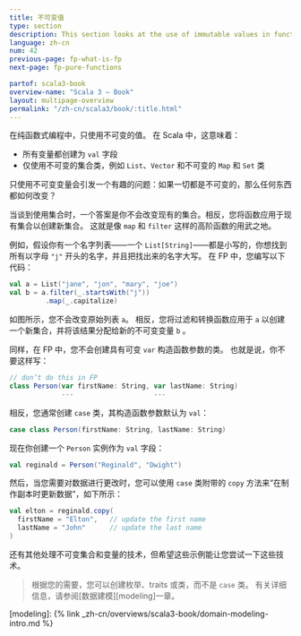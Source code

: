 ```yaml
---
title: 不可变值
type: section
description: This section looks at the use of immutable values in functional programming.
language: zh-cn
num: 42
previous-page: fp-what-is-fp
next-page: fp-pure-functions

partof: scala3-book
overview-name: "Scala 3 — Book"
layout: multipage-overview
permalink: "/zh-cn/scala3/book/:title.html"
---
```



在纯函数式编程中，只使用不可变的值。
在 Scala 中，这意味着：

- 所有变量都创建为 `val` 字段
- 仅使用不可变的集合类，例如 `List`、`Vector` 和不可变的 `Map` 和 `Set` 类

只使用不可变变量会引发一个有趣的问题：如果一切都是不可变的，那么任何东西都如何改变？

当谈到使用集合时，一个答案是你不会改变现有的集合。相反，您将函数应用于现有集合以创建新集合。
这就是像 `map` 和 `filter` 这样的高阶函数的用武之地。

例如，假设你有一个名字列表——一个 `List[String]`——都是小写的，你想找到所有以字母 `"j"` 开头的名字，并且把找出来的名字大写。
在 FP 中，您编写以下代码：

```scala
val a = List("jane", "jon", "mary", "joe")
val b = a.filter(_.startsWith("j"))
         .map(_.capitalize)
```

如图所示，您不会改变原始列表 `a`。
相反，您将过滤和转换函数应用于 `a` 以创建一个新集合，并将该结果分配给新的不可变变量 `b` 。

同样，在 FP 中，您不会创建具有可变 `var` 构造函数参数的类。
也就是说，你不要这样写：

```scala
// don’t do this in FP
class Person(var firstName: String, var lastName: String)
             ---                    ---
```

相反，您通常创建 `case` 类，其构造函数参数默认为 `val`：

```scala
case class Person(firstName: String, lastName: String)
```

现在你创建一个 `Person` 实例作为 `val` 字段：

```scala
val reginald = Person("Reginald", "Dwight")
```

然后，当您需要对数据进行更改时，您可以使用 `case` 类附带的 `copy` 方法来“在制作副本时更新数据”，如下所示：

```scala
val elton = reginald.copy(
  firstName = "Elton",   // update the first name
  lastName = "John"      // update the last name
)
```

还有其他处理不可变集合和变量的技术，但希望这些示例能让您尝试一下这些技术。

> 根据您的需要，您可以创建枚举、traits 或类，而不是 `case` 类。
> 有关详细信息，请参阅[数据建模][modeling]一章。

[modeling]: {% link _zh-cn/overviews/scala3-book/domain-modeling-intro.md %}
